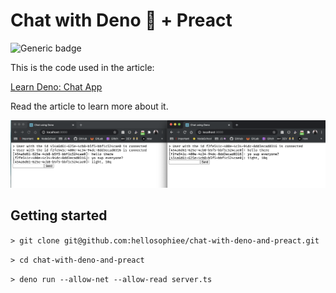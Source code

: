 # Chat with Deno 🦕 + Preact

![Generic badge](https://img.shields.io/badge/Made%20with-Deno%20%F0%9F%A6%95-%3CCOLOR%3E.svg)

This is the code used in the article:

[Learn Deno: Chat App](https://aralroca.com/blog/learn-deno-chat-app)

Read the article to learn more about it.

![](demo.png)

## Getting started

`> git clone git@github.com:hellosophiee/chat-with-deno-and-preact.git`

`> cd chat-with-deno-and-preact`

`> deno run --allow-net --allow-read server.ts`